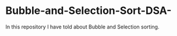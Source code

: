 # Bubble-and-Selection-Sort-DSA-
In this repository I have told about Bubble and Selection sorting.
